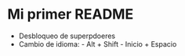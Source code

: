 # Mi primer README 

* Desbloqueo de superpdoeres
* Cambio de idioma: - Alt + Shift
                    - Inicio + Espacio
                    
